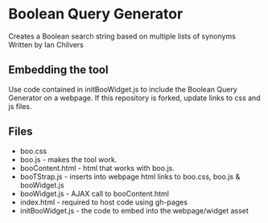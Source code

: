 # Boolean Query Generator
Creates a Boolean search string based on multiple lists of synonyms  
Written by Ian Chilvers

Embedding the tool
------------------
Use code contained in initBooWidget.js to include the Boolean Query Generator on a webpage.
If this repository is forked, update links to css and js files.

Files
-----
* boo.css
* boo.js - makes the tool work.
* booContent.html - html that works with boo.js.
* booTStrap.js - inserts into webpage html links to boo.css, boo.js & booWidget.js
* booWidget.js - AJAX call to booContent.html
* index.html - required to host code using gh-pages
* initBooWidget.js - the code to embed into the webpage/widget asset
